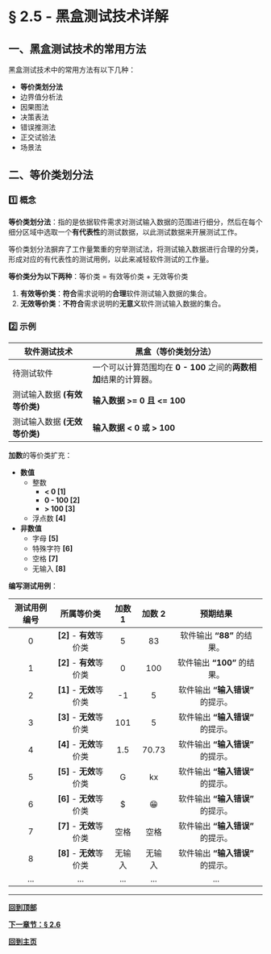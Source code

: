 # § 2.5 - 黑盒测试技术详解

## 一、黑盒测试技术的常用方法

黑盒测试技术中的常用方法有以下几种：

- **等价类划分法**
- 边界值分析法
- 因果图法
- 决策表法
- 错误推测法
- 正交试验法
- 场景法

## 二、等价类划分法

### :one: 概念

**等价类划分法**：指的是依据软件需求对测试输入数据的范围进行细分，然后在每个细分区域中选取一个**有代表性**的测试数据，以此测试数据来开展测试工作。

等价类划分法摒弃了工作量繁重的穷举测试法，将测试输入数据进行合理的分类，形成对应的有代表性的测试用例，以此来减轻软件测试的工作量。

**等价类分为以下两种**：等价类 = 有效等价类 + 无效等价类

1. **有效等价类**：**符合**需求说明的**合理**软件测试输入数据的集合。
2. **无效等价类**：**不符合**需求说明的**无意义**软件测试输入数据的集合。

### :two: 示例

|软件测试技术|黑盒（等价类划分法）|
|---|---|
|待测试软件|一个可以计算范围均在 **0 - 100** 之间的**两数相加**结果的计算器。|
|测试输入数据 **(有效等价类)**|**输入数据 >= 0 且 <= 100**|
|测试输入数据 **(无效等价类)**|**输入数据 < 0 或 > 100**|

**加数**的等价类扩充：

- **数值**
	- 整数
		- **< 0 [1]**
		- **0 - 100 [2]**
		- **&gt; 100 [3]**
	- 浮点数 **[4]**
- **非数值**
	- 字母 **[5]**
	- 特殊字符 **[6]**
	- 空格 **[7]**
	- 无输入 **[8]**

**编写测试用例**：

|测试用例编号|所属等价类|加数 1|加数 2|预期结果|
|:--:|:--:|:--:|:--:|:--:|
|0|**[2]** - **有效**等价类|5|83|软件输出 **“88”** 的结果。|
|1|**[2]** - **有效**等价类|0|100|软件输出 **“100”** 的结果。|
|2|**[1]** - **无效**等价类|-1|5|软件输出 **“输入错误”** 的提示。|
|3|**[3]** - **无效**等价类|101|5|软件输出 **“输入错误”** 的提示。|
|4|**[4]** - **无效**等价类|1.5|70.73|软件输出 **“输入错误”** 的提示。|
|5|**[5]** - **无效**等价类|G|kx|软件输出 **“输入错误”** 的提示。|
|6|**[6]** - **无效**等价类|$|😁|软件输出 **“输入错误”** 的提示。|
|7|**[7]** - **无效**等价类|空格|空格|软件输出 **“输入错误”** 的提示。|
|8|**[8]** - **无效**等价类|无输入|无输入|软件输出 **“输入错误”** 的提示。|
|...|...|...|...|...|

---
[**回到顶部**]()

[**下一章节：§ 2.6**]()

[**回到主页**](https://github.com/Lingggao/Software-Testing-Basics#%E8%BD%AF%E4%BB%B6%E6%B5%8B%E8%AF%95%E5%9F%BA%E7%A1%80)